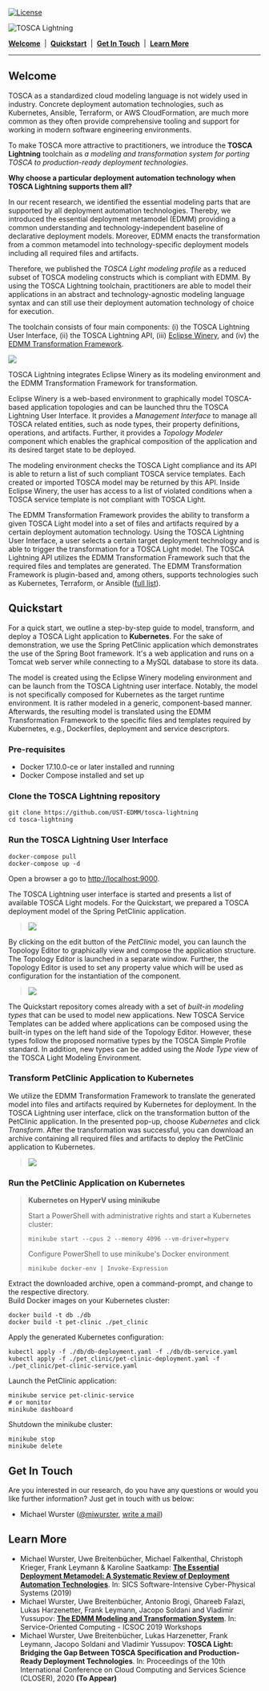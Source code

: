 
[![License](https://img.shields.io/badge/License-Apache%202.0-blue.svg)](https://opensource.org/licenses/Apache-2.0)

![TOSCA Lightning](docs/logo.png)

[**Welcome**](#welcome) &nbsp;|&nbsp; [**Quickstart**](#quickstart) &nbsp;|&nbsp; [**Get In Touch**](#get-in-touch) &nbsp;|&nbsp; [**Learn More**](#learn-more)

---

## Welcome

TOSCA as a standardized cloud modeling language is not widely used in industry.
Concrete deployment automation technologies, such as Kubernetes, Ansible, Terraform, or AWS CloudFormation, are much more common as they often provide comprehensive tooling and support for working in modern software engineering environments.

To make TOSCA more attractive to practitioners, we introduce the **TOSCA Lightning** toolchain as *a modeling and transformation system for porting TOSCA to production-ready deployment technologies*.

**Why choose a particular deployment automation technology when TOSCA Lightning supports them all?**

In our recent research, we identified the essential modeling parts that are supported by all deployment automation technologies.
Thereby, we introduced the essential deployment metamodel (EDMM) providing a common understanding and technology-independent baseline of declarative deployment models.
Moreover, EDMM enacts the transformation from a common metamodel into technology-specific deployment models including all required files and artifacts.

Therefore, we published the *TOSCA Light modeling profile* as a reduced subset of TOSCA modeling constructs which is compliant with EDMM.
By using the TOSCA Lightning toolchain, practitioners are able to model their applications in an abstract and technology-agnostic modeling language syntax and can still use their deployment automation technology of choice for execution.

The toolchain consists of four main components:
(i) the TOSCA Lightning User Interface,
(ii) the TOSCA Lightning API,
(iii) [Eclipse Winery](https://github.com/eclipse/winery), and
(iv) the [EDMM Transformation Framework](https://github.com/UST-EDMM/transformation-framework).

![](docs/toolchain.png)

TOSCA Lightning integrates Eclipse Winery as its modeling environment and the EDMM Transformation Framework for transformation.

Eclipse Winery is a web-based environment to graphically model TOSCA-based application topologies and can be launched thru the TOSCA Lightning User Interface.
It provides a *Management Interface* to manage all TOSCA related entities, such as node types, their property definitions, operations, and artifacts.
Further, it provides a *Topology Modeler* component which enables the graphical composition of the application and its desired target state to be deployed.

The modeling environment checks the TOSCA Light compliance and its API is able to return a list of such compliant TOSCA service templates.
Each created or imported TOSCA model may be returned by this API.
Inside Eclipse Winery, the user has access to a list of violated conditions when a TOSCA service template is not compliant with TOSCA Light.

The EDMM Transformation Framework provides the ability to transform a given TOSCA Light model into a set of files and artifacts required by a certain deployment automation technology.
Using the TOSCA Lightning User Interface, a user selects a certain target deployment technology and is able to trigger the transformation for a TOSCA Light model.
The TOSCA Lightning API utilizes the EDMM Transformation Framework such that the required files and templates are generated.
The EDMM Transformation Framework is plugin-based and, among others, supports technologies such as Kubernetes, Terraform, or Ansible ([full list](https://github.com/UST-EDMM/transformation-framework#plugins)).



## Quickstart

For a quick start, we outline a step-by-step guide to model, transform, and deploy a TOSCA Light application to **Kubernetes**.
For the sake of demonstration, we use the Spring PetClinic application which demonstrates the use of the Spring Boot framework.
It's a web application and runs on a Tomcat web server while connecting to a MySQL database to store its data.

The model is created using the Eclipse Winery modeling environment and can be launch from the TOSCA Lightning user interface.
Notably, the model is not specifically composed for Kubernetes as the target runtime environment.
It is rather modeled in a generic, component-based manner.
Afterwards, the resulting model is translated using the EDMM Transformation Framework to the specific files and templates required by Kubernetes, e.g., Dockerfiles, deployment and service descriptors.

### Pre-requisites

* Docker 17.10.0-ce or later installed and running
* Docker Compose installed and set up

### Clone the TOSCA Lightning repository

```
git clone https://github.com/UST-EDMM/tosca-lightning
cd tosca-lightning
```

### Run the TOSCA Lightning User Interface

```
docker-compose pull
docker-compose up -d
```

Open a browser a go to <http://localhost:9000>.

The TOSCA Lightning user interface is started and presents a list of available TOSCA Light models.
For the Quickstart, we prepared a TOSCA deployment model of the Spring PetClinic application.

> ![](docs/quickstart/01-dashboard.png)

By clicking on the edit button of the *PetClinic* model, you can launch the Topology Editor to graphically view and compose the application structure.
The Topology Editor is launched in a separate window.
Further, the Topology Editor is used to set any property value which will be used as configuration for the instantiation of the component.

> ![](docs/quickstart/02-topology.png)

The Quickstart repository comes already with a set of *built-in modeling types* that can be used to model new applications.
New TOSCA Service Templates can be added where applications can be composed using the built-in types on the left hand side of the Topology Editor.
However, these types follow the proposed normative types by the TOSCA Simple Profile standard.
In addition, new types can be added using the *Node Type* view of the TOSCA Light Modeling Environment.

### Transform PetClinic Application to Kubernetes 

We utilize the EDMM Transformation Framework to translate the generated model into files and artifacts required by Kubernetes for deployment.
In the TOSCA Lightning user interface, click on the transformation button of the PetClinic application.
In the presented pop-up, choose *Kubernetes* and click *Transform*.
After the transformation was successful, you can download an archive containing all required files and artifacts to deploy the PetClinic application to Kubernetes.

> ![](docs/quickstart/03-transform.png)

### Run the PetClinic Application on Kubernetes

> **Kubernetes on HyperV using minikube**
>
> Start a PowerShell with administrative rights and start a Kubernetes cluster:
>
> ```
> minikube start --cpus 2 --memory 4096 --vm-driver=hyperv
> ```
>
> Configure PowerShell to use minikube's Docker environment
>
> ```
> minikube docker-env | Invoke-Expression
> ```

Extract the downloaded archive, open a command-prompt, and change to the respective directory.  
Build Docker images on your Kubernetes cluster:

```
docker build -t db ./db
docker build -t pet-clinic ./pet_clinic
```

Apply the generated Kubernetes configuration:

```
kubectl apply -f ./db/db-deployment.yaml -f ./db/db-service.yaml
kubectl apply -f ./pet_clinic/pet-clinic-deployment.yaml -f ./pet_clinic/pet-clinic-service.yaml
```

Launch the PetClinic application:

```
minikube service pet-clinic-service
# or monitor
minikube dashboard
```

Shutdown the minikube cluster:

```
minikube stop
minikube delete
```



## Get In Touch

Are you interested in our research, do you have any questions or would you like further information?
Just get in touch with us below:

* Michael Wurster ([@miwurster](https://github.com/miwurster), [write a mail](mailto:wurster@iaas.uni-stuttgart.de?subject=[GitHub]%20TOSCA%20Lightning))



## Learn More

* Michael Wurster, Uwe Breitenbücher, Michael Falkenthal, Christoph Krieger, Frank Leymann & Karoline Saatkamp:
  [**The Essential Deployment Metamodel: A Systematic Review of Deployment Automation Technologies**](https://link.springer.com/article/10.1007%2Fs00450-019-00412-x).
  In: SICS Software-Intensive Cyber-Physical Systems (2019)
* Michael Wurster, Uwe Breitenbücher, Antonio Brogi, Ghareeb Falazi, Lukas Harzenetter, Frank Leymann, Jacopo Soldani and Vladimir Yussupov:
  [**The EDMM Modeling and Transformation System**](https://www.iaas.uni-stuttgart.de/publications/ICSOC-2019-The-EDMM-Modeling-and-Transformation-System.pdf).
  In: Service-Oriented Computing - ICSOC 2019 Workshops
* Michael Wurster, Uwe Breitenbücher, Lukas Harzenetter, Frank Leymann, Jacopo Soldani and Vladimir Yussupov:
  **TOSCA Light: Bridging the Gap Between TOSCA Specification and Production-Ready Deployment Technologies**.
  In: Proceedings of the 10th International Conference on Cloud Computing and Services Science (CLOSER), 2020 **(To Appear)**
